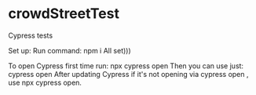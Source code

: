 # crowdStreetTest
Cypress tests

Set up:
Run command: npm i All set)))

To open Cypress first time run: npx cypress open 
Then you can use just: cypress open 
After updating Cypress if it's not opening via cypress open , use npx cypress open.

